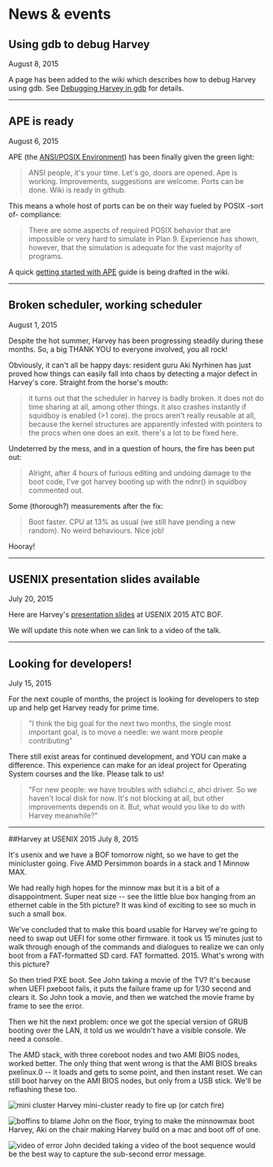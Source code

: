 # News & events

<a name="debugging-harvey-gdb"></a>
## Using gdb to debug Harvey
August 8, 2015

A page has been added to the wiki which describes how to debug Harvey using gdb.  See [Debugging Harvey in gdb](https://github.com/Harvey-OS/harvey/wiki/Debugging-Harvey-in-gdb) for details.

---

<a name="ape-is-ready"></a>
## APE is ready
August 6, 2015

APE (the [ANSI/POSIX Environment](http://plan9.bell-labs.com/sys/doc/ape.html)) has been finally given the green light:

>ANSI people, it's your time. Let's go, doors are opened. Ape is working.
>Improvements, suggestions are welcome. Ports can be done. Wiki is ready in github.

This means a whole host of ports can be on their way fueled by POSIX -sort of- compliance:

>  There are some aspects of required POSIX behavior that are impossible or very hard to simulate in Plan 9.
>  Experience has shown, however, that the simulation is adequate for the vast majority of programs.

A quick [getting started with APE](https://github.com/Harvey-OS/ape/wiki/Getting-Started) guide is being drafted in the wiki.

---

<a name="broken-scheduler"></a>
## Broken scheduler, working scheduler
August 1, 2015	

Despite the hot summer, Harvey has been progressing steadily during these months. So, a big THANK YOU to everyone involved, you all rock!

Obviously, it can't all be happy days: resident guru Aki Nyrhinen has just proved how things can easily fall into chaos by detecting a major defect in Harvey's core. Straight from the horse's mouth:

>it turns out that the scheduler in harvey is badly broken.
>it does not do time sharing at all, among other things.
>it also crashes instantly if squidboy is enabled (>1 core).
>the procs aren't really reusable at all, because the kernel structures are apparently infested with pointers to the procs when one does an exit.
>there's a lot to be fixed here.

Undeterred by the mess, and in a question of hours, the fire has been put out:

>Alright, after 4 hours of furious editing and undoing damage to the boot code, I've got harvey booting up with the ndnr() in squidboy commented out.

Some (thorough?) measurements after the fix:

>Boot faster.
>CPU at 13% as usual (we still have pending a new random).
>No weird behaviours.
>Nice job!

Hooray!

---

<a name="usenix-2015-materials"></a>
## USENIX presentation slides available 
July 20, 2015

Here are Harvey's [presentation slides](docs/Harvey-Usenix-2015-ATC-BOF-slides.pdf) at USENIX 2015 ATC BOF.

We will update this note when we can link to a video of the talk.

---

<a name="developers-wanted"></a>
## Looking for developers!
July 15, 2015

For the next couple of months, the project is looking for developers to step up and help get Harvey ready for prime time.

> "I think the big goal for the next two months, the single most important goal, is to move a needle: we want more people contributing"

There still exist areas for continued development, and YOU can make a difference. This experience can make for an ideal project for Operating System courses and the like. Please talk to us!

> "For new people: we have troubles with sdiahci.c, ahci driver. So we haven't local disk for now. It's not blocking at all, but other improvements depends on it. But, what would you like to do with Harvey meanwhile?"

---

<a name="usenix-2015"></a>
##Harvey at USENIX 2015
July 8, 2015


It's usenix and we have a BOF tomorrow night, so we have to get the
minicluster going. Five AMD Persimmon boards in a stack and 1 Minnow
MAX.

We had really high hopes for the minnow max but it is a bit of a
disappointment. Super neat size -- see the little blue box hanging
from an ethernet cable in the 5th picture? It was kind of exciting to
see so much in such a small box.

We've concluded that to make this board usable for Harvey we're going
to need to swap out UEFI for some other firmware. it took us 15
minutes just to walk through enough of the commands and dialogues to
realize we can only boot from a FAT-formatted SD card. FAT
formatted. 2015. What's wrong with this picture?

So then tried PXE boot. See John taking a movie of the TV? It's
because when UEFI pxeboot fails, it puts the failure frame up for 1/30
second and clears it. So John took a movie, and then we watched the
movie frame by frame to see the error. 

Then we hit the next problem: once we
got the special version of GRUB booting over the LAN, it told
us we wouldn't have a visible console. We need a console.

The AMD stack, with three coreboot nodes and two AMI BIOS nodes,
worked better. The only thing that went wrong is that the AMI BIOS
breaks pxelinux.0 -- it loads and gets to some point, and then instant
reset. We can still boot harvey on the AMI BIOS nodes, but only from a USB stick. 
We'll be reflashing these too. 

![mini cluster](img/usenix2015/mini-cluster.jpg)
Harvey mini-cluster ready to fire up (or catch fire)

![boffins to blame](img/usenix2015/boffins-to-blame.jpg)
John on the floor, trying to make the minnowmax boot
Harvey, Aki on the chair making Harvey build on a mac and boot off of one.

![video of error](img/usenix2015/video-of-error.jpg)
John decided taking a video of the boot sequence would
be the best way to capture the sub-second error message.
